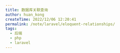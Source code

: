 ```yaml
---
title: 数据库关联查询
author: huan_kong
createTime: 2022/12/06 12:20:41
permalink: /note/laravel/eloquent-relationships/
tags: 
  - 后端
  - php
  - laravel
---
```


